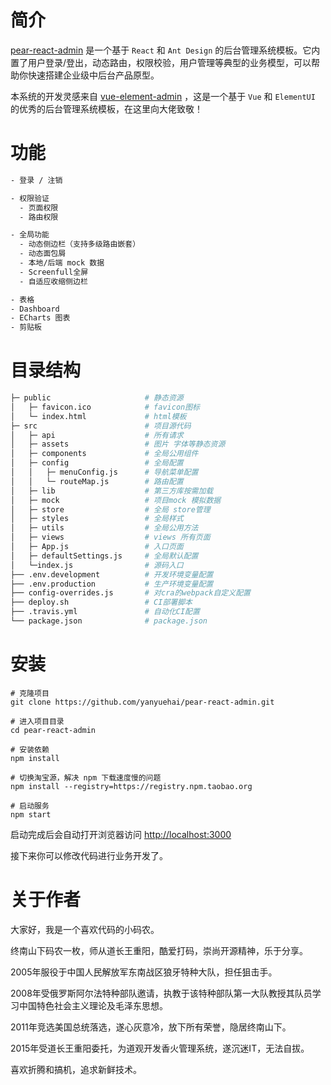 # 简介

[pear-react-admin](https://github.com/yanyuehai/pear-react-admin) 是一个基于 `React` 和 `Ant Design` 的后台管理系统模板。它内置了用户登录/登出，动态路由，权限校验，用户管理等典型的业务模型，可以帮助你快速搭建企业级中后台产品原型。

本系统的开发灵感来自 [vue-element-admin](https://github.com/PanJiaChen/vue-element-admin/) ，这是一个基于 `Vue` 和 `ElementUI` 的优秀的后台管理系统模板，在这里向大佬致敬！


# 功能

```bash
- 登录 / 注销

- 权限验证
  - 页面权限
  - 路由权限

- 全局功能
  - 动态侧边栏（支持多级路由嵌套）
  - 动态面包屑
  - 本地/后端 mock 数据
  - Screenfull全屏
  - 自适应收缩侧边栏

- 表格
- Dashboard
- ECharts 图表
- 剪贴板
```

# 目录结构

```bash
├─ public                     # 静态资源
│   ├─ favicon.ico            # favicon图标
│   └─ index.html             # html模板
├─ src                        # 项目源代码
│   ├─ api                    # 所有请求
│   ├─ assets                 # 图片 字体等静态资源
│   ├─ components             # 全局公用组件
│   ├─ config                 # 全局配置
│   │   ├─ menuConfig.js      # 导航菜单配置
│   │   └─ routeMap.js        # 路由配置
│   ├─ lib                    # 第三方库按需加载
│   ├─ mock                   # 项目mock 模拟数据
│   ├─ store                  # 全局 store管理
│   ├─ styles                 # 全局样式
│   ├─ utils                  # 全局公用方法
│   ├─ views                  # views 所有页面
│   ├─ App.js                 # 入口页面
│   ├─ defaultSettings.js     # 全局默认配置
│   └─index.js                # 源码入口
├── .env.development          # 开发环境变量配置
├── .env.production           # 生产环境变量配置
├── config-overrides.js       # 对cra的webpack自定义配置
├── deploy.sh                 # CI部署脚本
├── .travis.yml               # 自动化CI配置
└── package.json              # package.json
```

# 安装

```shell
# 克隆项目
git clone https://github.com/yanyuehai/pear-react-admin.git

# 进入项目目录
cd pear-react-admin

# 安装依赖
npm install

# 切换淘宝源，解决 npm 下载速度慢的问题
npm install --registry=https://registry.npm.taobao.org

# 启动服务
npm start
```

启动完成后会自动打开浏览器访问 [http://localhost:3000](http://localhost:3000)

接下来你可以修改代码进行业务开发了。

# 关于作者

大家好，我是一个喜欢代码的小码农。

终南山下码农一枚，师从道长王重阳，酷爱打码，崇尚开源精神，乐于分享。

2005年服役于中国人民解放军东南战区狼牙特种大队，担任狙击手。

2008年受俄罗斯阿尔法特种部队邀请，执教于该特种部队第一大队教授其队员学习中国特色社会主义理论及毛泽东思想。

2011年竞选美国总统落选，遂心灰意冷，放下所有荣誉，隐居终南山下。

2015年受道长王重阳委托，为道观开发香火管理系统，遂沉迷IT，无法自拔。

喜欢折腾和搞机，追求新鲜技术。
